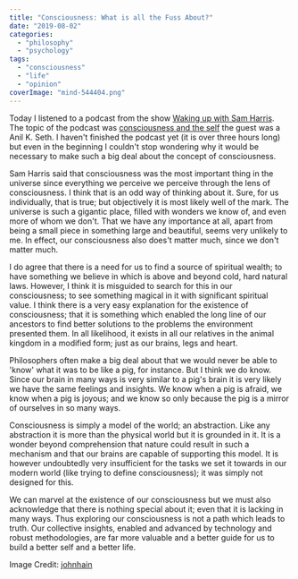 ```yaml
---
title: "Consciousness: What is all the Fuss About?"
date: "2019-08-02"
categories: 
  - "philosophy"
  - "psychology"
tags: 
  - "consciousness"
  - "life"
  - "opinion"
coverImage: "mind-544404.png"
---
```


Today I listened to a podcast from the show [Waking up with Sam Harris](https://samharris.org/podcast/). The topic of the podcast was [consciousness and the self](https://samharris.org/podcasts/113-consciousness-and-the-self/) the guest was a Anil K. Seth. I haven't finished the podcast yet (it is over three hours long) but even in the beginning I couldn't stop wondering why it would be necessary to make such a big deal about the concept of consciousness.

Sam Harris said that consciousness was the most important thing in the universe since everything we perceive we perceive through the lens of consciousness. I think that is an odd way of thinking about it. Sure, for us individually, that is true; but objectively it is most likely well of the mark. The universe is such a gigantic place, filled with wonders we know of, and even more of whom we don't. That we have any importance at all, apart from being a small piece in something large and beautiful, seems very unlikely to me. In effect, our consciousness also does't matter much, since we don't matter much.

I do agree that there is a need for us to find a source of spiritual wealth; to have something we believe in which is above and beyond cold, hard natural laws. However, I think it is misguided to search for this in our consciousness; to see something magical in it with significant spiritual value. I think there is a very easy explanation for the existence of consciousness; that it is something which enabled the long line of our ancestors to find better solutions to the problems the environment presented them. In all likelihood, it exists in all our relatives in the animal kingdom in a modified form; just as our brains, legs and heart.

Philosophers often make a big deal about that we would never be able to 'know' what it was to be like a pig, for instance. But I think we do know. Since our brain in many ways is very similar to a pig's brain it is very likely we have the same feelings and insights. We know when a pig is afraid, we know when a pig is joyous; and we know so only because the pig is a mirror of ourselves in so many ways.

Consciousness is simply a model of the world; an abstraction. Like any abstraction it is more than the physical world but it is grounded in it. It is a wonder beyond comprehension that nature could result in such a mechanism and that our brains are capable of supporting this model. It is however undoubtedly very insufficient for the tasks we set it towards in our modern world (like trying to define consciousness); it was simply not designed for this.

We can marvel at the existence of our consciousness but we must also acknowledge that there is nothing special about it; even that it is lacking in many ways. Thus exploring our consciousness is not a path which leads to truth. Our collective insights, enabled and advanced by technology and robust methodologies, are far more valuable and a better guide for us to build a better self and a better life.

Image Credit: [johnhain](https://pixabay.com/illustrations/mind-brain-mindset-perception-544404/)
